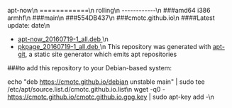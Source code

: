 apt-now\n ============\n rolling\n ------------\n ###amd64 i386 armhf\n ###main\n ###554DB437\n ###cmotc.github.io\n ####Latest update: date\n

  * [apt-now_20160719-1_all.deb ](info/apt-now_20160719-1_all.deb.html) \n
  * [pkpage_20160719-1_all.deb ](info/pkpage_20160719-1_all.deb.html) \n
This repository was generated with [apt-git](https://cmotc.github.io/apt-git), a static site
generator which emits apt repositories

###to add this repository to your Debian-based system:

echo "deb https://cmotc.github.io/debian unstable main" | sudo tee /etc/apt/source.list.d/cmotc.github.io.list\n
wget -q0 - https://cmotc.github.io/cmotc.github.io.gpg.key | sudo apt-key add -\n

